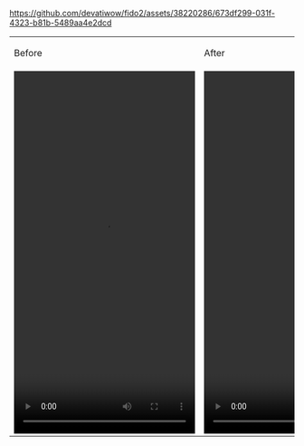 

https://github.com/devatiwow/fido2/assets/38220286/673df299-031f-4323-b81b-5489aa4e2dcd

<table>
    <tr>
        <td><p>Before</p></td>
        <td><p>After</p></td>
    </tr>
    <tr>
        <td> 
            <video width="320" height="640" controls>
              <source src="https://github.com/devatiwow/fido2/assets/38220286/34016391-f173-40d2-80c4-49829198018a" type="video/mp4">
            </video>
        </td>
        <td> 
            <video width="320" height="640" controls>
              <source src="https://github.com/devatiwow/fido2/assets/38220286/673df299-031f-4323-b81b-5489aa4e2dcd" type="video/mp4">
            </video>
        </td>    
    </tr> 
<!--    <tr>
        <td> <img src="https://github.com/banksinarmas/mobile-app/assets/38220286/7cd09a5c-6a4d-4479-bcd5-31eaac270e44"  alt="1" width = 360px height = 840px ></td>
        <td> <img src="https://github.com/banksinarmas/mobile-app/assets/38220286/7cd09a5c-6a4d-4479-bcd5-31eaac270e44"  alt="1" width = 360px height = 840px ></td>
</tr> -->
</table>

